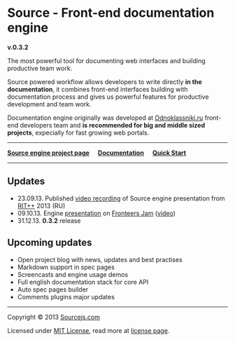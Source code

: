 # Source - Front-end documentation engine

**v.0.3.2**

The most powerful tool for documenting web interfaces and building productive team work.

Source powered workflow allows developers to write directly **in the documentation**, it combines front-end interfaces building with documentation process and gives us powerful features for productive development and team work.

Documentation engine originally was developed at [Odnoklassniki.ru](http://corp.mail.ru/en/communications/odnoklassniki) front-end developers team and **is recommended for big and middle sized projects**, expecially for fast growing web portals.

___


[**Source engine project page**](http://sourcejs.com) &nbsp;&nbsp;&nbsp; [**Documentation**](http://sourcejs.com/docs) &nbsp;&nbsp;&nbsp; [**Quick Start**](http://sourcejs.com/docs/base/index.html#1!)

___

## Updates
* 23.09.13. Published [video recording](http://www.youtube.com/watch?v=3HNW5Bru0Ws) of Source engine presentation from [RIT++](http://ritconf.ru/) 2013 (RU)
* 09.10.13. Engine [presentation](http://rhr.me/pres/source-min/) on [Fronteers Jam](http://fronteers.nl/congres/2013/jam-session) ([video](https://vimeo.com/77989211))
* 31.12.13. **0.3.2** release

## Upcoming updates

* Open project blog with news, updates and best practises
* Markdown support in spec pages
* Screencasts and engine usage demos
* Full english documentation stack for core API
* Auto spec pages builder
* Comments plugins major updates

___

Copyright © 2013 [Sourcejs.com](http://sourcejs.com)

Licensed under [MIT License](http://en.wikipedia.org/wiki/MIT_License), read more at [license page](http://github.com/sourcejs/source/wiki/MIT-License).
